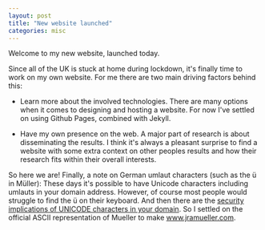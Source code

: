 ```yaml
---
layout: post
title: "New website launched"
categories: misc
---
```

Welcome to my new website, launched today. 

Since all of the UK is stuck at home during lockdown, it's finally time to work on my own website. 
For me there are two main driving factors behind this: 

* Learn more about the involved technologies. There are many options when it comes to designing and hosting a website.
For now I've settled on using Github Pages, combined with Jekyll. 

* Have my own presence on the web. A major part of research is about disseminating the results. I think it's always a pleasant surprise to find a website with some extra context on other peoples results and how their research fits within their overall interests. 


So here we are! 
Finally, a note on German umlaut characters (such as the ü in Müller): These days it's possible to have Unicode characters including umlauts in your domain address. However, of course most people would struggle to find the ü on their keyboard. And then there are the [security implications of UNICODE characters in your domain](https://arstechnica.com/information-technology/2017/04/chrome-firefox-and-opera-users-beware-this-isnt-the-apple-com-you-want/). So I settled on the official ASCII representation of Mueller to make www.jramueller.com.
